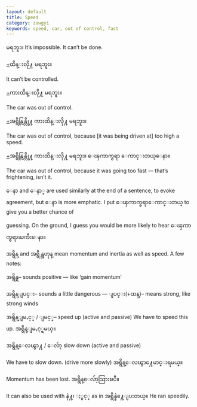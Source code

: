 ```yaml
---
layout: default
title: Speed
category: zawgyi
keywords: speed, car, out of control, fast
---
```


<p><span class='zawgyi'>မရဘူး။</span>     It’s impossible. It can’t be done.</p>
<p class="hide-trigger"><a href='#'>+</a><span class='zawgyi'>ထိန္းလို႔ မရဘူး။</span></p>
<p class='hide-this'>It can’t be controlled.</p>

<p class="hide-trigger"><a href='#'>+</a><span class='zawgyi'>ကားထိန္းလို႔ မရဘူး။</span></p>
<p class='hide-this'>The car was out of control.</p>

<p class="hide-trigger"><a href='#'>+</a><span class='zawgyi'>အရွိန္လြန္လို႔ ကားထိန္းလို႔ မရဘူး။</span></p>
<p class='hide-this'>The car was out of control, because [it was being driven at] too high a speed.</p>

<p class="hide-trigger"><a href='#'>+</a><span class='zawgyi'>အရွိန္လြန္လို႔ ကားထိန္းလို႔ မရဘူး။ ေၾကာက္စရာ ေကာင္းတယ္ေနာ။</span></p>
<p class='hide-this'>The car was out of control, because it was going too fast — that’s frightening, isn’t it.</p>

<p><span class='zawgyi'>ေနာ</span> and <span class='mm3'>ေနာ္</span> are used similarly at the end of a sentence, to evoke agreement, but <span class='mm3'>ေနာ</span> is more emphatic. I put <span class='mm3'>ေၾကာက္စရာေကာင္းတယ္</span> to give you a better chance of</p>
<p>guessing. On the ground, I guess you would be more likely to hear <span class='zawgyi'>ေၾကာက္စရာႀကီးေနာ။</span></p>
<p><span class='zawgyi'>အရွိန္</span> and <span class='mm3'>အရွိန္အဟုန္</span> mean momentum and inertia as well as speed. A few notes:</p>
<p><span class='zawgyi'>အရွိန္ရ</span>– sounds positive — like ‘gain momentum’</p>
<p><span class='zawgyi'>အရွိန္ျပင္း</span>– sounds a little dangerous — <span class='mm3'>ျပင္း</span>(+<span class='mm3'>ထန္</span>)– means strong, like strong winds</p>
<p><span class='zawgyi'>အရွိန္ျမႇင့္</span> / <span class='mm3'>ျမင့္</span>– speed up (active and passive) We have to speed this up. <span class='mm3'>အရွိန္ျမႇင့္ရမယ္။</span></p>
<p><span class='zawgyi'>အရွိန္ေလၽွာ႔</span> / <span class='mm3'>ေလ်ာ့</span> slow down (active and passive)</p>
<p>We have to slow down. (drive more slowly) <span class='zawgyi'>အရွိန္ေလၽွာ႔ေမာင္းရမယ္။</span></p>
<p>Momentum has been lost. <span class='zawgyi'>အရွိန္ေလ်ာ့သြားၿပီ။</span></p>
<p>It can also be used with <span class='zawgyi'>နဲ႔၊ ႏွင့္</span> as in  <span class='mm3'>အရွိန္နဲ႔ေျပးတယ္။</span>  He ran speedily.</p>
